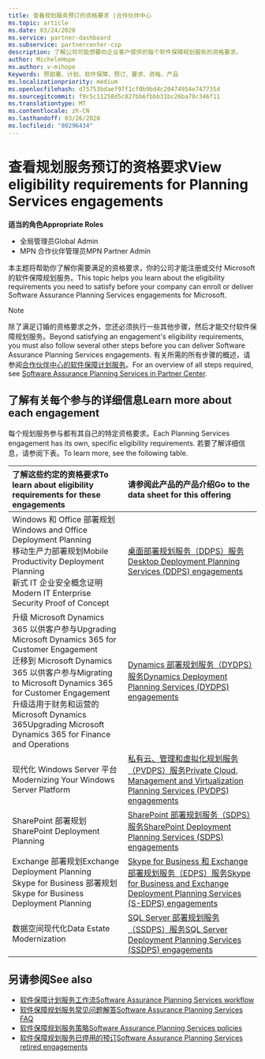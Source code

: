 ```yaml
---
title: 查看规划服务预订的资格要求 |合作伙伴中心
ms.topic: article
ms.date: 03/24/2020
ms.service: partner-dashboard
ms.subservice: partnercenter-csp
description: 了解公司可能想要向企业客户提供的每个软件保障规划服务的资格要求。
author: MicheleHope
ms.author: v-mihope
Keywords: 预部署、计划、软件保障、预订、要求、资格、产品
ms.localizationpriority: medium
ms.openlocfilehash: d75753bdaef97f1cf0b9bd4c20474954e747735d
ms.sourcegitcommit: f9c5c11258d5c827bb6fbbb31bc26ba70c346f11
ms.translationtype: MT
ms.contentlocale: zh-CN
ms.lasthandoff: 03/26/2020
ms.locfileid: "80296434"
---
```

# <a name="view-eligibility-requirements-for-planning-services-engagements"></a><span data-ttu-id="eff04-104">查看规划服务预订的资格要求</span><span class="sxs-lookup"><span data-stu-id="eff04-104">View eligibility requirements for Planning Services engagements</span></span>

<span data-ttu-id="eff04-105">**适当的角色**</span><span class="sxs-lookup"><span data-stu-id="eff04-105">**Appropriate Roles**</span></span>

- <span data-ttu-id="eff04-106">全局管理员</span><span class="sxs-lookup"><span data-stu-id="eff04-106">Global Admin</span></span>
- <span data-ttu-id="eff04-107">MPN 合作伙伴管理员</span><span class="sxs-lookup"><span data-stu-id="eff04-107">MPN Partner Admin</span></span>

<span data-ttu-id="eff04-108">本主题将帮助你了解你需要满足的资格要求，你的公司才能注册或交付 Microsoft 的软件保障规划服务。</span><span class="sxs-lookup"><span data-stu-id="eff04-108">This topic helps you learn about the eligibility requirements you need to satisfy before your company can enroll or deliver Software Assurance Planning Services engagements for Microsoft.</span></span>

>[!NOTE]
> <span data-ttu-id="eff04-109">除了满足订婚的资格要求之外，您还必须执行一些其他步骤，然后才能交付软件保障规划服务。</span><span class="sxs-lookup"><span data-stu-id="eff04-109">Beyond satisfying an engagement's eligibility requirements, you must also follow several other steps before you can deliver Software Assurance Planning Services engagements.</span></span> <span data-ttu-id="eff04-110">有关所需的所有步骤的概述，请参阅[合作伙伴中心的软件保障计划服务](software-assurance-dps.md)。</span><span class="sxs-lookup"><span data-stu-id="eff04-110">For an overview of all steps required, see [Software Assurance Planning Services in Partner Center](software-assurance-dps.md).</span></span>

## <a name="learn-more-about-each-engagement"></a><span data-ttu-id="eff04-111">了解有关每个参与的详细信息</span><span class="sxs-lookup"><span data-stu-id="eff04-111">Learn more about each engagement</span></span>

<span data-ttu-id="eff04-112">每个规划服务参与都有其自己的特定资格要求。</span><span class="sxs-lookup"><span data-stu-id="eff04-112">Each Planning Services engagement has its own, specific eligibility requirements.</span></span> <span data-ttu-id="eff04-113">若要了解详细信息，请参阅下表。</span><span class="sxs-lookup"><span data-stu-id="eff04-113">To learn more, see the following table.</span></span>

|<span data-ttu-id="eff04-114">**了解这些约定的资格要求**</span><span class="sxs-lookup"><span data-stu-id="eff04-114">**To learn about eligibility requirements for these engagements**</span></span>   |<span data-ttu-id="eff04-115">**请参阅此产品的产品介绍**</span><span class="sxs-lookup"><span data-stu-id="eff04-115">**Go to the data sheet for this offering**</span></span>  |
|:------------------------------------|:------------------|
| <span data-ttu-id="eff04-116">Windows 和 Office 部署规划</span><span class="sxs-lookup"><span data-stu-id="eff04-116">Windows and Office Deployment Planning</span></span><br> <span data-ttu-id="eff04-117">移动生产力部署规划</span><span class="sxs-lookup"><span data-stu-id="eff04-117">Mobile Productivity Deployment Planning</span></span><br> <span data-ttu-id="eff04-118">新式 IT 企业安全概念证明</span><span class="sxs-lookup"><span data-stu-id="eff04-118">Modern IT Enterprise Security Proof of Concept</span></span></br>  | [<span data-ttu-id="eff04-119">桌面部署规划服务（DDPS）服务</span><span class="sxs-lookup"><span data-stu-id="eff04-119">Desktop Deployment Planning Services (DDPS) engagements</span></span>](https://go.microsoft.com/fwlink/?linkid=2116072) |
| <span data-ttu-id="eff04-120">升级 Microsoft Dynamics 365 以供客户参与</span><span class="sxs-lookup"><span data-stu-id="eff04-120">Upgrading Microsoft Dynamics 365 for Customer Engagement</span></span><br> <span data-ttu-id="eff04-121">迁移到 Microsoft Dynamics 365 以供客户参与</span><span class="sxs-lookup"><span data-stu-id="eff04-121">Migrating to Microsoft Dynamics 365 for Customer Engagement</span></span><br> <span data-ttu-id="eff04-122">升级适用于财务和运营的 Microsoft Dynamics 365</span><span class="sxs-lookup"><span data-stu-id="eff04-122">Upgrading Microsoft Dynamics 365 for Finance and Operations</span></span></br>  | [<span data-ttu-id="eff04-123">Dynamics 部署规划服务（DYDPS）服务</span><span class="sxs-lookup"><span data-stu-id="eff04-123">Dynamics Deployment Planning Services (DYDPS) engagements</span></span>](https://go.microsoft.com/fwlink/?linkid=2116073)  |
| <span data-ttu-id="eff04-124">现代化 Windows Server 平台</span><span class="sxs-lookup"><span data-stu-id="eff04-124">Modernizing Your Windows Server Platform</span></span> | [<span data-ttu-id="eff04-125">私有云、管理和虚拟化规划服务（PVDPS）服务</span><span class="sxs-lookup"><span data-stu-id="eff04-125">Private Cloud, Management and Virtualization Planning Services (PVDPS) engagements</span></span>](https://go.microsoft.com/fwlink/?linkid=2115982) |
| <span data-ttu-id="eff04-126">SharePoint 部署规划</span><span class="sxs-lookup"><span data-stu-id="eff04-126">SharePoint Deployment Planning</span></span>   | [<span data-ttu-id="eff04-127">SharePoint 部署规划服务（SDPS）服务</span><span class="sxs-lookup"><span data-stu-id="eff04-127">SharePoint Deployment Planning Services (SDPS) engagements</span></span>](https://go.microsoft.com/fwlink/?linkid=2116074)  |
| <span data-ttu-id="eff04-128">Exchange 部署规划</span><span class="sxs-lookup"><span data-stu-id="eff04-128">Exchange Deployment Planning</span></span><br> <span data-ttu-id="eff04-129">Skype for Business 部署规划</span><span class="sxs-lookup"><span data-stu-id="eff04-129">Skype for Business Deployment Planning</span></span></br>  | [<span data-ttu-id="eff04-130">Skype for Business 和 Exchange 部署规划服务（EDPS）服务</span><span class="sxs-lookup"><span data-stu-id="eff04-130">Skype for Business and Exchange Deployment Planning Services (S-EDPS) engagements</span></span>](https://go.microsoft.com/fwlink/?linkid=2116075)  |
| <span data-ttu-id="eff04-131">数据空间现代化</span><span class="sxs-lookup"><span data-stu-id="eff04-131">Data Estate Modernization</span></span>  | [<span data-ttu-id="eff04-132">SQL Server 部署规划服务（SSDPS）服务</span><span class="sxs-lookup"><span data-stu-id="eff04-132">SQL Server Deployment Planning Services (SSDPS) engagements</span></span>](https://go.microsoft.com/fwlink/?linkid=2116076)  |

## <a name="see-also"></a><span data-ttu-id="eff04-133">另请参阅</span><span class="sxs-lookup"><span data-stu-id="eff04-133">See also</span></span>

- [<span data-ttu-id="eff04-134">软件保障计划服务工作流</span><span class="sxs-lookup"><span data-stu-id="eff04-134">Software Assurance Planning Services workflow</span></span>](https://go.microsoft.com/fwlink/?linkid=2115983)
- [<span data-ttu-id="eff04-135">软件保障规划服务常见问题解答</span><span class="sxs-lookup"><span data-stu-id="eff04-135">Software Assurance Planning Services FAQ</span></span>](https://go.microsoft.com/fwlink/?linkid=2116077)
- [<span data-ttu-id="eff04-136">软件保障规划服务策略</span><span class="sxs-lookup"><span data-stu-id="eff04-136">Software Assurance Planning Services policies</span></span>](https://go.microsoft.com/fwlink/?linkid=2115984)
- [<span data-ttu-id="eff04-137">软件保障规划服务已停用的预订</span><span class="sxs-lookup"><span data-stu-id="eff04-137">Software Assurance Planning Services retired engagements</span></span>](https://query.prod.cms.rt.microsoft.com/cms/api/am/binary/RE4sln9)